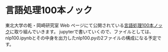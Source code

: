 # 言語処理100本ノック
東北大学の乾・岡崎研究室 Web ページにて公開されている[言語処理100本ノック](http://www.cl.ecei.tohoku.ac.jp/nlp100/)に取り組んでいきます。
jupyterで書いていくので、ファイルとしては、nlp100.ipynbとその中身を出力したnlp100.pyの2ファイルの構成になる予定です。
